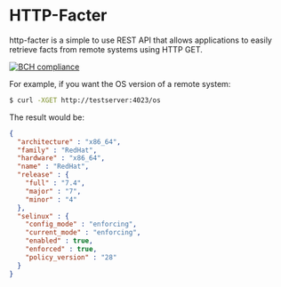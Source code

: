 # HTTP-Facter

http-facter is a simple to use REST API that allows
applications to easily retrieve facts from remote
systems using HTTP GET.

[![BCH compliance](https://bettercodehub.com/edge/badge/lukebrains/http-facter?branch=master)](https://bettercodehub.com/)

For example, if you want the OS version of a remote system:
```bash
$ curl -XGET http://testserver:4023/os
```
The result would be:
```json
{
  "architecture" : "x86_64",
  "family" : "RedHat",
  "hardware" : "x86_64",
  "name" : "RedHat",
  "release" : {
    "full" : "7.4",
    "major" : "7",
    "minor" : "4"
  },
  "selinux" : {
    "config_mode" : "enforcing",
    "current_mode" : "enforcing",
    "enabled" : true,
    "enforced" : true,
    "policy_version" : "28"
  }
}
```

